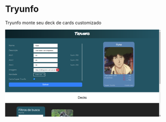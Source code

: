 # Tryunfo
Tryunfo monte seu deck de cards customizado

<img src="https://github.com/BrunoCBart/brunocbart.github.io/blob/master/assets/images/tryunfo-desc.png"/>
